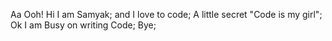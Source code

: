 Aa Ooh!
Hi I am Samyak;
and I love to code;
A little secret "Code is my girl";
Ok I am Busy on writing Code; Bye;
